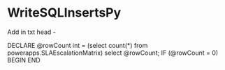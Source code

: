 # WriteSQLInsertsPy

Add in txt head -

DECLARE @rowCount int = (select count(*) from powerapps.SLAEscalationMatrix)
select @rowCount;
IF (@rowCount = 0)
BEGIN
END

